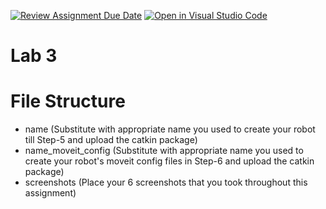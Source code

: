 [![Review Assignment Due Date](https://classroom.github.com/assets/deadline-readme-button-24ddc0f5d75046c5622901739e7c5dd533143b0c8e959d652212380cedb1ea36.svg)](https://classroom.github.com/a/m6nTFlMU)
[![Open in Visual Studio Code](https://classroom.github.com/assets/open-in-vscode-718a45dd9cf7e7f842a935f5ebbe5719a5e09af4491e668f4dbf3b35d5cca122.svg)](https://classroom.github.com/online_ide?assignment_repo_id=11083910&assignment_repo_type=AssignmentRepo)
# Lab 3
# File Structure
  - name (Substitute with appropriate name you used to create your robot till Step-5 and upload the catkin package)
  - name_moveit_config (Substitute with appropriate name you used to create your robot's moveit config files in Step-6 and upload the catkin package)
  - screenshots (Place your 6 screenshots that you took throughout this assignment)
 
